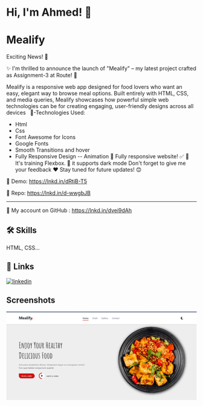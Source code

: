 
# Hi, I'm Ahmed! 👋


# Mealify

Exciting News! 🎉 

✨ I'm thrilled to announce the launch of "Mealify" – my latest project crafted as Assignment-3 at Route! 🌟

Mealify is a responsive web app designed for food lovers who want an easy, elegant way to browse meal options. Built entirely with HTML, CSS, and media queries, Mealify showcases how powerful simple web technologies can be for creating engaging, user-friendly designs across all devices
 
📌-Technologies Used:
- Html
- Css
- Font Awesome for Icons
- Google Fonts
- Smooth Transitions and hover
- Fully Responsive Design
-- Animation
📱 Fully responsive website! ✅
💪 It's training Flexbox.
🌙 it supports dark mode
Don't forget to give me your feedback ❤️ 
Stay tuned for future updates! 😊

🔗 Demo: 
https://lnkd.in/dRtjB-T5

🔗 Repo:
https://lnkd.in/d-wwgbJB

------

🔗 My account on GitHub :
https://lnkd.in/dvei9dAh



## 🛠 Skills
HTML, CSS...


## 🔗 Links

[![linkedin](https://img.shields.io/badge/linkedin-0A66C2?style=for-the-badge&logo=linkedin&logoColor=white)](https://www.linkedin.com/in/ahmed-mitwally-284538286//)



## Screenshots

![App Screenshot](./images/homePageGit.png)

